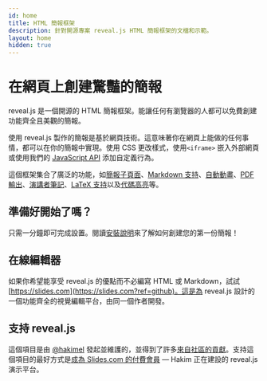 ```yaml
---
id: home
title: HTML 簡報框架
description: 針對開源專案 reveal.js HTML 簡報框架的文檔和示範。
layout: home
hidden: true
---
```


# 在網頁上創建驚豔的簡報

reveal.js 是一個開源的 HTML 簡報框架。能讓任何有瀏覽器的人都可以免費創建功能齊全且美觀的簡報。

使用 reveal.js 製作的簡報是基於網頁技術。這意味著你在網頁上能做的任何事情，都可以在你的簡報中實現。使用 CSS 更改樣式，使用`<iframe>` 嵌入外部網頁或使用我們的 [JavaScript API](/zh-hant/api) 添加自定義行為。

這個框架集合了廣泛的功能，如[簡報子頁面](/zh-hant/vertical-slides/)、[Markdown 支持](/zh-hant/markdown/)、[自動動畫](/zh-hant/auto-animate/)、[PDF 輸出](/zh-hant/pdf-export/)、[演講者筆記](/zh-hant/speaker-view/)、[LaTeX 支持](/zh-hant/math/)以及[代碼高亮](/zh-hant/code/)等。

## 準備好開始了嗎？

只需一分鐘即可完成設置。閱讀[安裝說明](/zh-hant/installation/)來了解如何創建您的第一份簡報！

## 在線編輯器

如果你希望能享受 reveal.js 的優點而不必編寫 HTML 或 Markdown，試試 [https://slides.com](https://slides.com?ref=github)。這是為 reveal.js 設計的一個功能齊全的視覺編輯平台，由同一個作者開發。

## 支持 reveal.js

這個項目是由 [@hakimel](https://github.com/hakimel/) 發起並維護的，並得到了許多[來自社區的貢獻](https://github.com/hakimel/reveal.js/graphs/contributors)。支持這個項目的最好方式是[成為 Slides.com 的付費會員](https://slides.com/pricing) — Hakim 正在建設的 reveal.js 演示平台。
